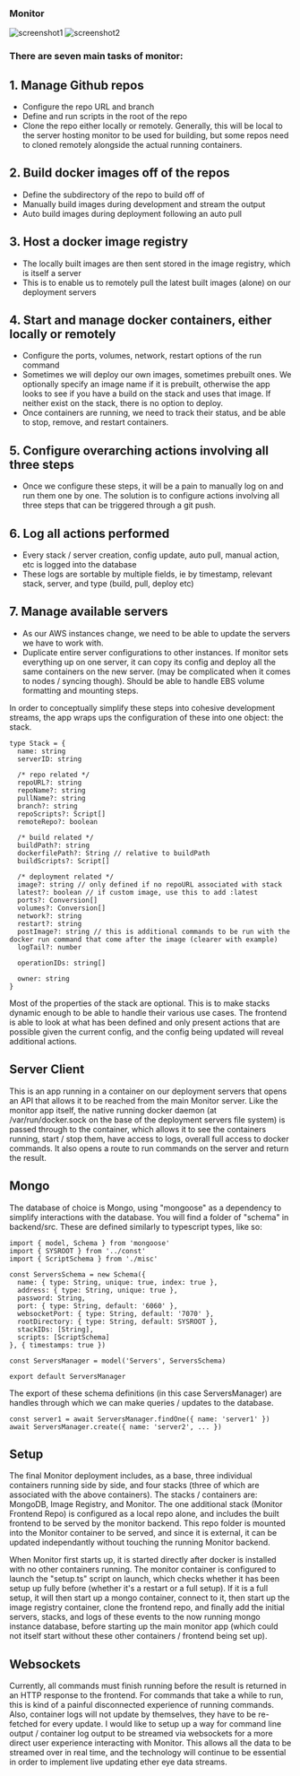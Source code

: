 ### Monitor
![screenshot1](https://raw.githubusercontent.com/mbecker20/monitor/main/screenshots/ScreenShot1.png)
![screenshot2](https://raw.githubusercontent.com/mbecker20/monitor/main/screenshots/screenshot2.png)

### There are seven main tasks of monitor:
## 1. Manage Github repos
- Configure the repo URL and branch
- Define and run scripts in the root of the repo
- Clone the repo either locally or remotely. Generally, this will be local to the server hosting monitor to be used for building, but some repos need to cloned remotely alongside the actual running containers.
## 2. Build docker images off of the repos
- Define the subdirectory of the repo to build off of
- Manually build images during development and stream the output
- Auto build images during deployment following an auto pull
## 3. Host a docker image registry
- The locally built images are then sent stored in the image registry, which is itself a server
- This is to enable us to remotely pull the latest built images (alone) on our deployment servers
## 4. Start and manage docker containers, either locally or remotely
- Configure the ports, volumes, network, restart options of the run command
- Sometimes we will deploy our own images, sometimes prebuilt ones. We optionally specify an image name if it is prebuilt, otherwise the app looks to see if you have a build on the stack and uses that image. If neither exist on the stack, there is no option to deploy.
- Once containers are running, we need to track their status, and be able to stop, remove, and restart containers. 
## 5. Configure overarching actions involving all three steps
- Once we configure these steps, it will be a pain to manually log on and run them one by one. The solution is to configure actions involving all three steps that can be triggered through a git push. 
## 6. Log all actions performed
- Every stack / server creation, config update, auto pull, manual action, etc is logged into the database
- These logs are sortable by multiple fields, ie by timestamp, relevant stack, server, and type (build, pull, deploy etc)
## 7. Manage available servers
- As our AWS instances change, we need to be able to update the servers we have to work with.
- Duplicate entire server configurations to other instances. If monitor sets everything up on one server, it can copy its config and deploy all the same containers on the new server. (may be complicated when it comes to nodes / syncing though). Should be able to handle EBS volume formatting and mounting steps.

In order to conceptually simplify these steps into cohesive development streams, the app wraps ups the configuration of these into one object: the stack.

    type Stack = {
      name: string
      serverID: string

      /* repo related */
      repoURL?: string
      repoName?: string
      pullName?: string
      branch?: string
      repoScripts?: Script[]
      remoteRepo?: boolean

      /* build related */
      buildPath?: string
      dockerfilePath?: String // relative to buildPath
      buildScripts?: Script[]

      /* deployment related */
      image?: string // only defined if no repoURL associated with stack
      latest?: boolean // if custom image, use this to add :latest
      ports?: Conversion[]
      volumes?: Conversion[]
      network?: string
      restart?: string
      postImage?: string // this is additional commands to be run with the docker run command that come after the image (clearer with example)
      logTail?: number

      operationIDs: string[]

      owner: string
    }

Most of the properties of the stack are optional. This is to make stacks dynamic enough to be able to handle their various use cases. The frontend is able to look at what has been defined and only present actions that are possible given the current config, and the config being updated will reveal additional actions.

## Server Client

This is an app running in a container on our deployment servers that opens an API that allows it to be reached from the main Monitor server. Like the monitor app itself, the native running docker daemon (at /var/run/docker.sock on the base of the deployment servers file system) is passed through to the container, which allows it to see the containers running, start / stop them, have access to logs, overall full access to docker commands. It also opens a route to run commands on the server and return the result.

## Mongo

The database of choice is Mongo, using "mongoose" as a dependency to simplify interactions with the database. You will find a folder of "schema" in backend/src. These are defined similarly to typescript types, like so:

    import { model, Schema } from 'mongoose'
    import { SYSROOT } from '../const'
    import { ScriptSchema } from './misc'

    const ServersSchema = new Schema({
      name: { type: String, unique: true, index: true },
      address: { type: String, unique: true },
      password: String,
      port: { type: String, default: '6060' },
      websocketPort: { type: String, default: '7070' },
      rootDirectory: { type: String, default: SYSROOT },
      stackIDs: [String],
      scripts: [ScriptSchema]
    }, { timestamps: true })

    const ServersManager = model('Servers', ServersSchema)

    export default ServersManager

The export of these schema definitions (in this case ServersManager) are handles through which we can make queries / updates to the database.

    const server1 = await ServersManager.findOne({ name: 'server1' })
    await ServersManager.create({ name: 'server2', ... })


## Setup

The final Monitor deployment includes, as a base, three individual containers running side by side, and four stacks (three of which are associated with the above containers). The stacks / containers are: MongoDB, Image Registry, and Monitor. The one additional stack (Monitor Frontend Repo) is configured as a local repo alone, and includes the built frontend to be served by the monitor backend. This repo folder is mounted into the Monitor container to be served, and since it is external, it can be updated independantly without touching the running Monitor backend.

When Monitor first starts up, it is started directly after docker is installed with no other containers running. The monitor container is configured to launch the "setup.ts" script on launch, which checks whether it has been setup up fully before (whether it's a restart or a full setup). If it is a full setup, it will then start up a mongo container, connect to it, then start up the image registry container, clone the frontend repo, and finally add the initial servers, stacks, and logs of these events to the now running mongo instance database, before starting up the main monitor app (which could not itself start without these other containers / frontend being set up). 

## Websockets

Currently, all commands must finish running before the result is returned in an HTTP response to the frontend. For commands that take a while to run, this is kind of a painful disconnected experience of running commands. Also, container logs will not update by themselves, they have to be re-fetched for every update. I would like to setup up a way for command line output / container log output to be streamed via websockets for a more direct user experience interacting with Monitor. This allows all the data to be streamed over in real time, and the technology will continue to be essential in order to implement live updating ether eye data streams.


